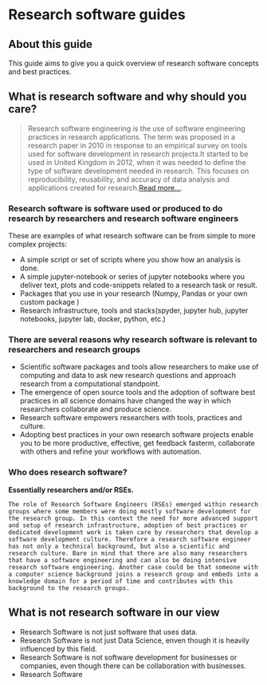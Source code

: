 # Research software guides
## About this guide
This guide aims to give you a quick overview of research software concepts and best practices.
## What is research software and why should you care?
> Research software engineering is the use of software engineering practices in research applications. The term was proposed in a research paper in 2010 in response to an empirical survey on tools used for software development in research projects.It started to be used in United Kingdom in 2012, when it was needed to define the type of software development needed in research. This focuses on reproducibility, reusability, and accuracy of data analysis and applications created for research.[Read more...](https://en.wikipedia.org/wiki/Research_software_engineering).
### Research software is software used or produced to do research by researchers and research software engineers
These are examples of what research software can be from simple to more complex projects:
- A simple script or set of scripts where you show how an analysis is done.
- A simple jupyter-notebook or series of jupyter notebooks where you deliver text, plots and code-snippets related to a research task or result.
- Packages that you use in your research (Numpy, Pandas or your own custom package )
- Research infrastructure, tools and stacks(spyder, jupyter hub, jupyter notebooks, jupyter lab, docker, python, etc.)

### There are several reasons why research software is relevant to researchers and research groups
- Scientific software packages and tools allow researchers to make use of computing and data to ask new research questions and approach research from a computational standpoint.
- The emergence of open source tools and the adoption of software best practices in all science domains have changed the way in which researchers collaborate and produce science.
- Research software empowers researchers with tools, practices and culture.
- Adopting best practices in your own research software projects enable you to be more productive, effective, get feedback fasterm, collaborate with others and refine your workflows with automation. 

### Who does research software?
**Essentially researchers and/or RSEs.** 
```{note}
The role of Research Software Engineers (RSEs) emerged within research groups where some members were doing mostly software development for the research group. In this context the need for more advanced support and setup of research infrastructure, adoption of best practices or dedicated development work is taken care by researchers that develop a software development culture. Therefore a research software engineer has not only a technical background, but also a scientific and research culture. Bare in mind that there are also many researchers that have a software engineering and can also be doing intensive research software engineering. Another case could be that someone with a computer science background joins a research group and embeds into a knowledge domain for a period of time and contributes with this background to the research groups.
```

<!-- ### What is required to succesfully take advantage of research software?
- Aim to make your project reusable by you and your research group. Try to follow our guides, it will give you a quick overview of what it takes to produce more reproducible code.
- Understand what is research software. It is a set of specialized research activities, but it is also a culture.
- Understand how to use it and adopt it intentionally in your research group.
- Understand how to collaborate in research software projects.
- Engage in the use, design or production of research software, don't try to outsource it.
- Work on software that you want to use first for your research, then think for larger audiences. 
In order to take advantage of research best practices, culture and tools it is not enough to produce software, or work with a research software engineer. Putting together a researchers and a research software engineer without a proper cuture and expectation of what can be done and what is the role about can create a lot of challenges.  -->

## What is not research software in our view
- Research Software is not just software that uses data.
- Research Software is not just Data Science, enven though it is heavily influenced by this field.
- Research Software is not software development for businesses or companies, even though there can be collaboration with businesses. 
- Research Software 